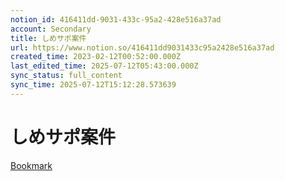 ```yaml
---
notion_id: 416411dd-9031-433c-95a2-428e516a37ad
account: Secondary
title: しめサポ案件
url: https://www.notion.so/416411dd9031433c95a2428e516a37ad
created_time: 2023-02-12T00:52:00.000Z
last_edited_time: 2025-07-12T05:43:00.000Z
sync_status: full_content
sync_time: 2025-07-12T15:12:28.573639
---
```

# しめサポ案件

  
  
  [Bookmark](https://drive.google.com/drive/folders/1IxiP_FWKxCBsWijXCif1n63ikEWsmrcv)
  
  
  
  
  